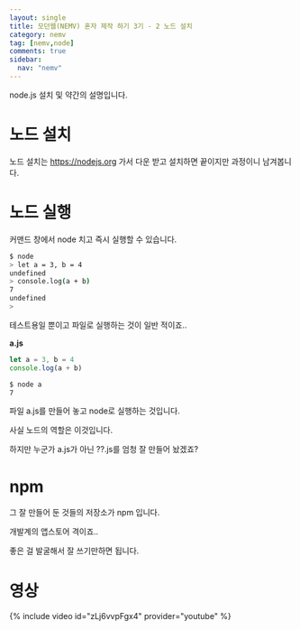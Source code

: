 ```yaml
---
layout: single
title: 모던웹(NEMV) 혼자 제작 하기 3기 - 2 노드 설치
category: nemv
tag: [nemv,node]
comments: true
sidebar:
  nav: "nemv"
---
```


node.js 설치 및 약간의 설명입니다.

# 노드 설치

노드 설치는 https://nodejs.org 가서 다운 받고 설치하면 끝이지만 과정이니 남겨봅니다.

# 노드 실행

커맨드 창에서 node 치고 즉시 실행할 수 있습니다.

```bash
$ node
> let a = 3, b = 4
undefined
> console.log(a + b)
7
undefined
> 
```

테스트용일 뿐이고 파일로 실행하는 것이 일반 적이죠..

**a.js**
```javascript
let a = 3, b = 4
console.log(a + b)
```

```bash
$ node a
7
```

파일 a.js를 만들어 놓고 node로 실행하는 것입니다.

사실 노드의 역할은 이것입니다.

하지만 누군가 a.js가 아닌 ??.js를 엄청 잘 만들어 놨겠죠?

# npm

그 잘 만들어 둔 것들의 저장소가 npm 입니다.

개발계의 앱스토어 격이죠..

좋은 걸 발굴해서 잘 쓰기만하면 됩니다.

# 영상

{% include video id="zLj6vvpFgx4" provider="youtube" %}   


 